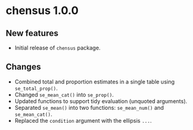 # chensus 1.0.0

## New features

- Initial release of `chensus` package.

## Changes

- Combined total and proportion estimates in a single table using `se_total_prop()`.
- Changed `se_mean_cat()` into `se_prop()`.
- Updated functions to support tidy evaluation (unquoted arguments).
- Separated `se_mean()` into two functions: `se_mean_num()` and `se_mean_cat()`.
- Replaced the `condition` argument with the ellipsis `...`.
